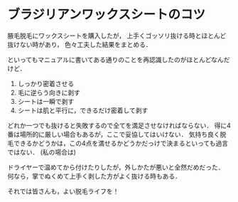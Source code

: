 ブラジリアンワックスシートのコツ
============================

腋毛脱毛にワックスシートを購入したが，
上手くゴッソリ抜ける時とほとんど抜けない時があり，
色々工夫した結果をまとめる．

といってもマニュアルに書いてある通りのことを再認識したのがほとんどなんだけど．


1. しっかり密着させる
2. 毛に逆らう向きに剥す
3. シートは一瞬で剥す
4. シートは肌と平行に，できるだけ密着して剥す


どれか一つでも抜けると失敗するので全てを満足させなければならない．
得に4番は場所的に厳しい場合もあるが，ここで妥協してはいけない．
気持ち良く脱毛できるかどうかは，この4点を満せるかどうかだっけで決まるといっても過言ではない．
(私の場合は)

ドライヤーで温めてから付けたりしたが，外しかたが悪いと全然だめだった．
何なら，掌でぬくめて上手く剥した方がよく抜ける時もある．


それでは皆さんも，よい脱毛ライフを！
